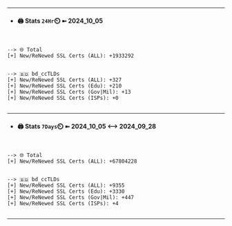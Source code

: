 

---
- #### 🖨️ **Stats** `24Hr`⏲️ ➼ 2024_10_05
```console


--> 🌐 Total
[+] New/ReNewed SSL Certs (ALL): +1933292


--> 🇧🇩 bd_ccTLDs
[+] New/ReNewed SSL Certs (ALL): +327
[+] New/ReNewed SSL Certs (Edu): +210
[+] New/ReNewed SSL Certs (Gov|Mil): +13
[+] New/ReNewed SSL Certs (ISPs): +0


```

---
- #### 🖨️ **Stats** `7Days`⏲️ ➼ 2024_10_05 <--> 2024_09_28
```console


--> 🌐 Total
[+] New/ReNewed SSL Certs (ALL): +67804228


--> 🇧🇩 bd_ccTLDs
[+] New/ReNewed SSL Certs (ALL): +9355
[+] New/ReNewed SSL Certs (Edu): +3330
[+] New/ReNewed SSL Certs (Gov|Mil): +447
[+] New/ReNewed SSL Certs (ISPs): +4


```

---


